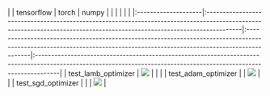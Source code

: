 |                     | tensorflow                                                                                                                                                             | torch                                                                                                                                                                  | numpy                                                                                                                                                              |
|                     |                                                                                                                                                                        |                                                                                                                                                                        |                                                                                                                                                                    |
|:--------------------|:-----------------------------------------------------------------------------------------------------------------------------------------------------------------------|:-----------------------------------------------------------------------------------------------------------------------------------------------------------------------|:-------------------------------------------------------------------------------------------------------------------------------------------------------------------|
| test_lamb_optimizer | <a href="https://github.com/unifyai/ivy/actions/runs/3603814775" rel="noopener noreferrer" target="_blank"><img src=https://img.shields.io/badge/-success-success></a> |                                                                                                                                                                        |                                                                                                                                                                    |
| test_adam_optimizer |                                                                                                                                                                        | <a href="https://github.com/unifyai/ivy/actions/runs/3603009043" rel="noopener noreferrer" target="_blank"><img src=https://img.shields.io/badge/-success-success></a> |                                                                                                                                                                    |
| test_sgd_optimizer  |                                                                                                                                                                        |                                                                                                                                                                        | <a href="https://github.com/unifyai/ivy/actions/runs/3602947825" rel="noopener noreferrer" target="_blank"><img src=https://img.shields.io/badge/-failure-red></a> |